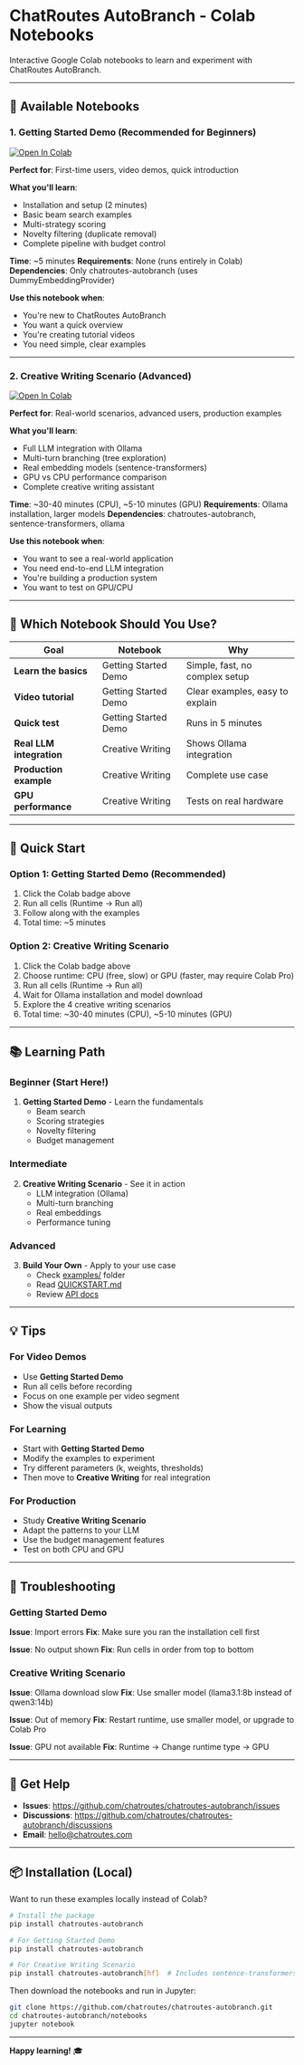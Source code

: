 # ChatRoutes AutoBranch - Colab Notebooks

Interactive Google Colab notebooks to learn and experiment with ChatRoutes AutoBranch.

---

## 📓 Available Notebooks

### 1. Getting Started Demo (Recommended for Beginners)

[![Open In Colab](https://colab.research.google.com/assets/colab-badge.svg)](https://colab.research.google.com/github/chatroutes/chatroutes-autobranch/blob/master/notebooks/getting_started_demo.ipynb)

**Perfect for**: First-time users, video demos, quick introduction

**What you'll learn**:
- Installation and setup (2 minutes)
- Basic beam search examples
- Multi-strategy scoring
- Novelty filtering (duplicate removal)
- Complete pipeline with budget control

**Time**: ~5 minutes
**Requirements**: None (runs entirely in Colab)
**Dependencies**: Only chatroutes-autobranch (uses DummyEmbeddingProvider)

**Use this notebook when**:
- You're new to ChatRoutes AutoBranch
- You want a quick overview
- You're creating tutorial videos
- You need simple, clear examples

---

### 2. Creative Writing Scenario (Advanced)

[![Open In Colab](https://colab.research.google.com/assets/colab-badge.svg)](https://colab.research.google.com/github/chatroutes/chatroutes-autobranch/blob/master/notebooks/creative_writing_colab.ipynb)

**Perfect for**: Real-world scenarios, advanced users, production examples

**What you'll learn**:
- Full LLM integration with Ollama
- Multi-turn branching (tree exploration)
- Real embedding models (sentence-transformers)
- GPU vs CPU performance comparison
- Complete creative writing assistant

**Time**: ~30-40 minutes (CPU), ~5-10 minutes (GPU)
**Requirements**: Ollama installation, larger models
**Dependencies**: chatroutes-autobranch, sentence-transformers, ollama

**Use this notebook when**:
- You want to see a real-world application
- You need end-to-end LLM integration
- You're building a production system
- You want to test on GPU/CPU

---

## 🎯 Which Notebook Should You Use?

| Goal | Notebook | Why |
|------|----------|-----|
| **Learn the basics** | Getting Started Demo | Simple, fast, no complex setup |
| **Video tutorial** | Getting Started Demo | Clear examples, easy to explain |
| **Quick test** | Getting Started Demo | Runs in 5 minutes |
| **Real LLM integration** | Creative Writing | Shows Ollama integration |
| **Production example** | Creative Writing | Complete use case |
| **GPU performance** | Creative Writing | Tests on real hardware |

---

## 🚀 Quick Start

### Option 1: Getting Started Demo (Recommended)

1. Click the Colab badge above
2. Run all cells (Runtime → Run all)
3. Follow along with the examples
4. Total time: ~5 minutes

### Option 2: Creative Writing Scenario

1. Click the Colab badge above
2. Choose runtime: CPU (free, slow) or GPU (faster, may require Colab Pro)
3. Run all cells (Runtime → Run all)
4. Wait for Ollama installation and model download
5. Explore the 4 creative writing scenarios
6. Total time: ~30-40 minutes (CPU), ~5-10 minutes (GPU)

---

## 📚 Learning Path

### Beginner (Start Here!)

1. **Getting Started Demo** - Learn the fundamentals
   - Beam search
   - Scoring strategies
   - Novelty filtering
   - Budget management

### Intermediate

2. **Creative Writing Scenario** - See it in action
   - LLM integration (Ollama)
   - Multi-turn branching
   - Real embeddings
   - Performance tuning

### Advanced

3. **Build Your Own** - Apply to your use case
   - Check [examples/](../examples/) folder
   - Read [QUICKSTART.md](../QUICKSTART.md)
   - Review [API docs](../README.md)

---

## 💡 Tips

### For Video Demos
- Use **Getting Started Demo**
- Run all cells before recording
- Focus on one example per video segment
- Show the visual outputs

### For Learning
- Start with **Getting Started Demo**
- Modify the examples to experiment
- Try different parameters (k, weights, thresholds)
- Then move to **Creative Writing** for real integration

### For Production
- Study **Creative Writing Scenario**
- Adapt the patterns to your LLM
- Use the budget management features
- Test on both CPU and GPU

---

## 🐛 Troubleshooting

### Getting Started Demo

**Issue**: Import errors
**Fix**: Make sure you ran the installation cell first

**Issue**: No output shown
**Fix**: Run cells in order from top to bottom

### Creative Writing Scenario

**Issue**: Ollama download slow
**Fix**: Use smaller model (llama3.1:8b instead of qwen3:14b)

**Issue**: Out of memory
**Fix**: Restart runtime, use smaller model, or upgrade to Colab Pro

**Issue**: GPU not available
**Fix**: Runtime → Change runtime type → GPU

---

## 📧 Get Help

- **Issues**: https://github.com/chatroutes/chatroutes-autobranch/issues
- **Discussions**: https://github.com/chatroutes/chatroutes-autobranch/discussions
- **Email**: hello@chatroutes.com

---

## 📦 Installation (Local)

Want to run these examples locally instead of Colab?

```bash
# Install the package
pip install chatroutes-autobranch

# For Getting Started Demo
pip install chatroutes-autobranch

# For Creative Writing Scenario
pip install chatroutes-autobranch[hf]  # Includes sentence-transformers
```

Then download the notebooks and run in Jupyter:

```bash
git clone https://github.com/chatroutes/chatroutes-autobranch.git
cd chatroutes-autobranch/notebooks
jupyter notebook
```

---

**Happy learning!** 🎓
